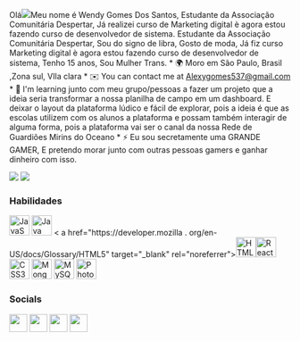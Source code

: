 Olá![](https://user-images.githubusercontent.com/18350557/176309783-0785949b-9127-417c-8b55-ab5a4333674e.gif)Meu nome é Wendy Gomes Dos Santos, Estudante da Associação Comunitária Despertar, Já realizei curso de Marketing digital è agora estou fazendo curso de desenvolvedor de sistema. Estudante da Associação Comunitária Despertar, Sou do signo de libra, Gosto de moda, Já fiz curso Marketing digital è agora estou fazendo curso de desenvolvedor de sistema, Tenho 15 anos, Sou Mulher Trans. * 🌍 Moro em São Paulo, Brasil ,Zona sul, VIla clara * ✉️ You can contact me at [Alexygomes537@gmail.com](mailto:Alexygomes537@gmail.com) * 🧠 I'm learning junto com meu grupo/pessoas a fazer um projeto que a ideia seria transformar a nossa planilha de campo em um dashboard. E deixar o layout da plataforma lúdico e fácil de explorar, pois a ideia é que as escolas utilizem com os alunos a plataforma e possam também interagir de alguma forma, pois a plataforma vai ser o canal da nossa Rede de Guardiões Mirins do Oceano * ⚡ Eu sou secretamente uma GRANDE GAMER, E pretendo morar junto com outras pessoas gamers e ganhar dinheiro com isso.

<a href="https://www.github.com/WENDELLYAN15" target="_blank" rel="noreferrer"><img src="https://img.shields.io/github/followers/WENDELLYAN15?logo=github&style=for-the-badge&color=a855f7&labelColor=581c87" /></a> <a href="https ://www.twitter.com/alexy_wendell" target="_blank" rel="noreferrer"><img src="https://img.shields.io/twitter/follow/alexy_wendell?logo=twitter&style=for-the-badge&color=a855f7&labelColor=581c87" /></a>

### Habilidades


<p align="left">
<a href="https://developer.mozilla.org/en-US/docs/Web/JavaScript" target="_blank" rel="noreferrer"><img src="https://raw.githubusercontent.com/danielcranney/readme-generator/main/public/icons/skills/javascript-colored.svg" width="36" height="36" alt="JavaScript" / ></a> <a href="https://www.oracle.com/java/" target="_blank" rel="noreferrer"><img src="https://raw.githubusercontent.com/danielcranney/readme-generator/main/public/icons/skills/java-colored.svg" width="36" height="36" alt="Java" /></a> <
a href="https://developer.mozilla
.
org/en-US/docs/Glossary/HTML5" target="_blank" rel="noreferrer"><img src="https://raw.githubusercontent.com/danielcranney/readme-generator/main/public/icons/skills/html5-colored.svg" width="36" height="36" alt="HTML5" /></a><a href="https://reactjs.org/" target="_blank" rel="noreferrer"><img src="https://raw.githubusercontent.com/danielcranney/readme-generator/main/public/icons/skills/react-colored.svg" width="36" height="36" alt="React" /></a>
<a href="https://www.w3.org/TR/CSS/#css" target="_blank" rel="noreferrer"><img src="https://raw.githubusercontent.com/danielcranney/readme-generator/main/public/icons/skills/css3-colored.svg" width="36" height="36" alt="CSS3" /></a>
<a href="https://www.mongodb.com/" target="_blank" rel="noreferrer"><img src="https://raw.githubusercontent.com/danielcranney/readme-generator/main/public/icons/skills/mongodb-colored.svg" width="36" height="36" alt="MongoDB" /></a>
<a href="https://www.mysql.com/" target="_blank" rel="noreferrer"><img src="https://raw.githubusercontent.com/danielcranney/readme-generator/main/public/icons/skills/mysql-colored.svg" width="36" height="36" alt="MySQL" /></a>
<a href="https://www.adobe.com/uk/products/photoshop.html" target="_blank" rel="noreferrer"><img src="https://raw.githubusercontent.com/danielcranney/readme-generator/main/public/icons/skills/photoshop-colored-dark.svg" width="36" height="36" alt="Photoshop" /></a>
</p>


### Socials

<p align="left"> <a href="https://www.github.com/WENDELLYAN15" target="_blank" rel="noreferrer"><img src="https://raw.githubusercontent.com/danielcranney/readme-generator/main/public/icons/socials/github-dark.svg" width="32" height="32" /></a> <a href="http://www.instagram.com/alexya_wndelly" target="_blank" rel="noreferrer"><img src="https://raw.githubusercontent.com/danielcranney/readme-generator/main/public/icons/socials/instagram.svg" width="32" height="32" /></a> <a href="https://www.linkedin.com/in/Alex (WENDELLY) Gomes Dos Santos" target="_blank" rel="noreferrer"><img src="https://raw.githubusercontent.com/danielcranney/readme-generator/main/public/icons/socials/linkedin.svg" width="32" height="32" /></a> <a href="https://www.twitter.com /alexy_wendell" target="_blank" rel="noreferrer"><img src="https://raw.githubusercontent.com/danielcranney/readme-generator/main/public/icons/socials/twitter.svg" width= "32" height="32" /></a> </p>

